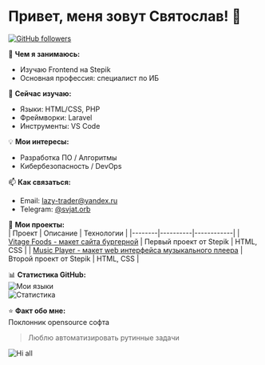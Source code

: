 # Привет, меня зовут Святослав! 👋

[![GitHub followers](https://img.shields.io/github/followers/svjat-orb?style=social)](https://github.com/svjat-orb)

🔭 **Чем я занимаюсь:**  
- Изучаю Frontend на Stepik  
- Основная профессия: специалист по ИБ 

🌱 **Сейчас изучаю:**  
- Языки: HTML/CSS, PHP  
- Фреймворки: Laravel  
- Инструменты: VS Code  

💡 **Мои интересы:**  
- Разработка ПО / Алгоритмы    
- Кибербезопасность / DevOps    

📫 **Как связаться:**  
- Email: lazy-trader@yandex.ru  
- Telegram: [@svjat.orb](https://t.me/svjat.orb)   

🚀 **Мои проекты:**  
| Проект | Описание | Технологии |
|--------|----------|------------|
| [Vitage Foods - макет сайта бургерной](https://github.com/svjat-orb/Vintage_food) | Первый проект от Stepik | HTML, CSS |
| [Music Player - макет web интерфейса музыкального плеера](https://github.com/svjat-orb/music_player) | Второй проект от Stepik | HTML, CSS |

📊 **Статистика GitHub:**  
![Мои языки](https://github-readme-stats.vercel.app/api/top-langs/?username=svjat-orb&layout=compact&theme=dracula)  
![Статистика](https://github-readme-stats.vercel.app/api?username=svjat-orb&show_icons=true&theme=dracula)  

⭐ **Факт обо мне:**  
Поклонник opensource софта  
> Люблю автоматизировать рутинные задачи  

![Hi all](https://media.giphy.com/media/xUOxfcveHmoOpeM1y0/giphy.gif?cid=ecf05e474dd64zwdya4lc0ztj7x1v3axi9ov9hzylkee7uzv&ep=v1_gifs_search&rid=giphy.gif&ct=g)
